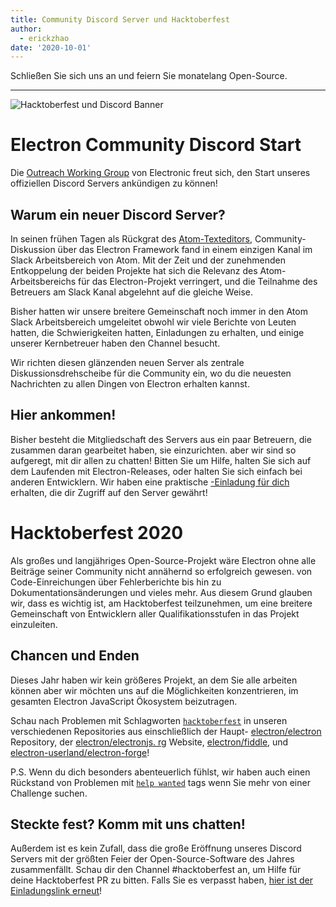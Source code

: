 ```yaml
---
title: Community Discord Server und Hacktoberfest
author:
  - erickzhao
date: '2020-10-01'
---
```


Schließen Sie sich uns an und feiern Sie monatelang Open-Source.

---

![Hacktoberfest und Discord Banner](https://user-images.githubusercontent.com/16010076/94834005-add7b380-03c4-11eb-8dfc-af5e3972fa53.png)


# Electron Community Discord Start
Die [Outreach Working Group](https://github.com/electron/governance/tree/master/wg-outreach) von Electronic freut sich, den Start unseres offiziellen Discord Servers ankündigen zu können!

## Warum ein neuer Discord Server?
In seinen frühen Tagen als Rückgrat des [Atom-Texteditors](https://atom.io/), Community-Diskussion über das Electron Framework fand in einem einzigen Kanal im Slack Arbeitsbereich von Atom. Mit der Zeit und der zunehmenden Entkoppelung der beiden Projekte hat sich die Relevanz des Atom-Arbeitsbereichs für das Electron-Projekt verringert, und die Teilnahme des Betreuers am Slack Kanal abgelehnt auf die gleiche Weise.

Bisher hatten wir unsere breitere Gemeinschaft noch immer in den Atom Slack Arbeitsbereich umgeleitet obwohl wir viele Berichte von Leuten hatten, die Schwierigkeiten hatten, Einladungen zu erhalten, und einige unserer Kernbetreuer haben den Channel besucht.

Wir richten diesen glänzenden neuen Server als zentrale Diskussionsdrehscheibe für die Community ein, wo du die neuesten Nachrichten zu allen Dingen von Electron erhalten kannst.

## Hier ankommen!
Bisher besteht die Mitgliedschaft des Servers aus ein paar Betreuern, die zusammen daran gearbeitet haben, sie einzurichten. aber wir sind so aufgeregt, mit dir allen zu chatten! Bitten Sie um Hilfe, halten Sie sich auf dem Laufenden mit Electron-Releases, oder halten Sie sich einfach bei anderen Entwicklern. Wir haben eine praktische [-Einladung für dich](https://discord.gg/H6uTh7m) erhalten, die dir Zugriff auf den Server gewährt!

# Hacktoberfest 2020
Als großes und langjähriges Open-Source-Projekt wäre Electron ohne alle Beiträge seiner Community nicht annähernd so erfolgreich gewesen. von Code-Einreichungen über Fehlerberichte bis hin zu Dokumentationsänderungen und vieles mehr. Aus diesem Grund glauben wir, dass es wichtig ist, am Hacktoberfest teilzunehmen, um eine breitere Gemeinschaft von Entwicklern aller Qualifikationsstufen in das Projekt einzuleiten.

## Chancen und Enden
Dieses Jahr haben wir kein größeres Projekt, an dem Sie alle arbeiten können aber wir möchten uns auf die Möglichkeiten konzentrieren, im gesamten Electron JavaScript Ökosystem beizutragen.

Schau nach Problemen mit Schlagworten [`hacktoberfest`](https://github.com/search?q=is%3Aissue+is%3Aopen+label%3Ahacktoberfest+org%3Aelectron+org%3Aelectron-userland) in unseren verschiedenen Repositories aus einschließlich der Haupt- [electron/electron](https://github.com/electron/electron/issues?q=is%3Aopen+is%3Aissue+label%3A%22hacktoberfest%22+) Repository, der [electron/electronjs. rg](https://github.com/electron/electronjs.org/issues?q=is%3Aopen+is%3Aissue+label%3A%22hacktoberfest%22+) Website, [electron/fiddle](https://github.com/electron/fiddle/issues?q=is%3Aopen+is%3Aissue+label%3A%22hacktoberfest%22+), und [electron-userland/electron-forge](https://github.com/electron-userland/electron-forge/issues?q=is%3Aopen+is%3Aissue+label%3A%22hacktoberfest%22+)!

P.S. Wenn du dich besonders abenteuerlich fühlst, wir haben auch einen Rückstand von Problemen mit [`help wanted`](https://github.com/search?q=is%3Aissue+is%3Aopen+label%3A%22help+wanted%22+org%3Aelectron+org%3Aelectron-userland) tags wenn Sie mehr von einer Challenge suchen.

## Steckte fest? Komm mit uns chatten!
Außerdem ist es kein Zufall, dass die große Eröffnung unseres Discord Servers mit der größten Feier der Open-Source-Software des Jahres zusammenfällt. Schau dir den Channel #hacktoberfest an, um Hilfe für deine Hacktoberfest PR zu bitten. Falls Sie es verpasst haben, [hier ist der Einladungslink erneut](https://discord.gg/H6uTh7m)!
